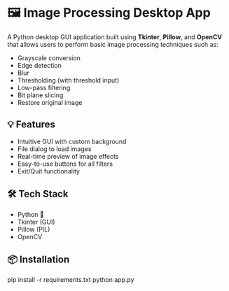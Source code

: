 # 🖼️ Image Processing Desktop App

A Python desktop GUI application built using **Tkinter**, **Pillow**, and **OpenCV** that allows users to perform basic image processing techniques such as:

- Grayscale conversion
- Edge detection
- Blur
- Thresholding (with threshold input)
- Low-pass filtering
- Bit plane slicing
- Restore original image

## 💡 Features

- Intuitive GUI with custom background
- File dialog to load images
- Real-time preview of image effects
- Easy-to-use buttons for all filters
- Exit/Quit functionality

## 🛠️ Tech Stack

- Python 🐍
- Tkinter (GUI)
- Pillow (PIL)
- OpenCV

## 📦 Installation

pip install -r requirements.txt
python app.py
